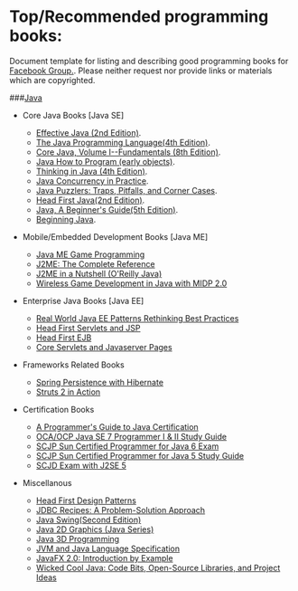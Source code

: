 Top/Recommended programming books:
=================================

Document template for listing and describing good programming books for <a href="https://www.facebook.com/groups/Javagroup123/">Facebook Group.</a>.
Please neither request nor provide links or materials which are copyrighted.


###<a href="http://en.wikipedia.org/wiki/Java_%28programming_language%29">Java</a>
* Core Java Books [Java SE]
    * <a href="http://www.amazon.com/Effective-Java-Edition-Joshua-Bloch/dp/0321356683">Effective Java (2nd Edition)</a>.
    * <a href="http://www.amazon.com/The-Java-Programming-Language-Edition/dp/0321349806">The Java Programming Language(4th Edition)</a>.
    * <a href="http://www.amazon.com/Core-Java-Volume-I-Fundamentals-Edition/dp/0132354764">Core Java, Volume I--Fundamentals (8th Edition)</a>.
    * <a href="http://www.amazon.com/Program-early-objects-Edition-Deitel/dp/0132575663">Java How to Program (early objects)</a>.
    * <a href="http://www.amazon.com/Thinking-Java-Edition-Bruce-Eckel/dp/0131872486">Thinking in Java (4th Edition)</a>.
    * <a href="http://www.amazon.com/Java-Concurrency-Practice-Brian-Goetz/dp/0321349601">Java Concurrency in Practice</a>.
    * <a href="http://www.amazon.com/Java%C2%BF-Puzzlers-Traps-Pitfalls-Corner/dp/032133678X">Java Puzzlers: Traps, Pitfalls, and Corner Cases</a>.
    * <a href="http://www.amazon.com/Head-First-Java-2nd-Edition/dp/0596009208">Head First Java(2nd Edition)</a>.
    * <a href="http://www.amazon.com/Java-Beginners-Guide-5th-Edition/dp/0071606327">Java, A Beginner's Guide(5th Edition)</a>.
    * <a href="http://www.amazon.com/Beginning-Java-Ivor-Horton/dp/1861000278">Beginning Java</a>.

* Mobile/Embedded Development Books [Java ME]
    * <a href="http://www.amazon.com/Java-Game-Programming-John-Flynt/dp/1598633899">Java ME Game Programming</a>
    * <a href="http://www.amazon.com/J2ME-Complete-Reference-James-Keogh/dp/0072227109">J2ME: The Complete Reference</a>
    * <a href="http://www.amazon.com/J2ME-Nutshell-OReilly-Java-Topley/dp/059600253X">J2ME in a Nutshell (O'Reilly Java)</a>
    * <a href="http://www.amazon.in/Wireless-Development-Wordware-Developers-Library/dp/1556229984">Wireless Game Development in Java with MIDP 2.0</a>
    

* Enterprise Java Books [Java EE]
    * <a href="http://www.amazon.com/Real-World-Patterns-Rethinking-Practices/dp/0557078326">Real World Java EE Patterns Rethinking Best Practices</a>
    * <a href="http://www.amazon.com/Head-First-Servlets-JSP-Certified/dp/0596516681">Head First Servlets and JSP</a>
    * <a href="http://www.amazon.com/First-Brain-Friendly-Guides-Enterprise-JavaBeans/dp/0596005717">Head First EJB</a>
    * <a href="http://www.amazon.com/Core-Servlets-Javaserver-Pages-Technologies/dp/0131482602">Core Servlets and Javaserver Pages</a>
    

* Frameworks Related Books
    * <a href="http://www.amazon.com/Spring-Persistence-Hibernate-Experts-Source/dp/1430226323">Spring Persistence with Hibernate</a>
    * <a href="http://www.amazon.in/Struts-2-Action-Don-Brown/dp/193398807X">Struts 2 in Action</a>
    

* Certification Books
    * <a href="http://www.amazon.com/Programmers-Guide-Java-Certification/dp/0201596148">A Programmer's Guide to Java Certification</a>
    * <a href="http://www.amazon.in/Programmer-Study-1Z0-803-1Z0-804-Certification/dp/0071772006">OCA/OCP Java SE 7 Programmer I & II Study Guide</a>
    * <a href="http://www.amazon.com/SCJP-Certified-Programmer-Java-310-065/dp/0071591060">SCJP Sun Certified Programmer for Java 6 Exam</a>
    * <a href="http://www.amazon.in/Certified-Programmer-Study-310-055-Certification/dp/0072253606">SCJP Sun Certified Programmer for Java 5 Study Guide</a>
    * <a href="http://www.amazon.in/SCJD-Exam-J2SE-Experts-Voice/dp/1590595165">SCJD Exam with J2SE 5</a>
    
  
* Miscellanous  
  * <a href="http://www.amazon.in/First-Design-Patterns-Elisabeth-Freeman/dp/0596007124">Head First Design Patterns</a>
  * <a href="http://www.amazon.com/JDBC-Recipes-A-Problem-Solution-Approach/dp/1590595203">JDBC Recipes: A Problem-Solution Approach</a>
  * <a href="http://www.amazon.com/Swing-Second-Edition-James-Elliott/dp/0596004087">Java Swing(Second Edition)</a>
  * <a href="http://www.amazon.in/Java-2D-Graphics-Series/dp/1565924843">Java 2D Graphics (Java Series)</a>
  * <a href="http://www.amazon.com/Java-3D-Programming-Daniel-Selman/dp/1930110359">Java 3D Programming</a>
  * <a href="http://docs.oracle.com/javase/specs/jls/se7/html/index.html">JVM and Java Language Specification</a>
  * <a href="http://www.amazon.in/Struts-2-Action-Don-Brown/dp/193398807X">JavaFX 2.0: Introduction by Example</a>
  * <a href="http://www.amazon.in/Wicked-Cool-Java-Open-Source-Libraries/dp/1593270615">Wicked Cool Java: Code Bits, Open-Source Libraries, and Project Ideas</a>
  


 
  
  
